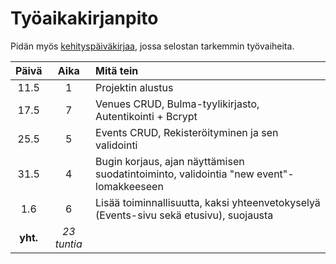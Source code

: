 # Työaikakirjanpito

Pidän myös [kehityspäiväkirjaa](kehityspaivakirja.md), jossa selostan tarkemmin työvaiheita.

|  Päivä   |     Aika     | Mitä tein         |
| :------: | :----------: | :---------------- |
|   11.5   |      1       | Projektin alustus |
| 17.5 | 7 | Venues CRUD, Bulma-tyylikirjasto, Autentikointi + Bcrypt |
| 25.5 | 5 | Events CRUD, Rekisteröityminen ja sen validointi |
| 31.5 | 4 | Bugin korjaus, ajan näyttämisen suodatintoiminto, validointia "new event"-lomakkeeseen |
| 1.6 | 6 | Lisää toiminnallisuutta, kaksi yhteenvetokyselyä (Events-sivu sekä etusivu), suojausta |
| **yht.** | _*23 tuntia*_ |
